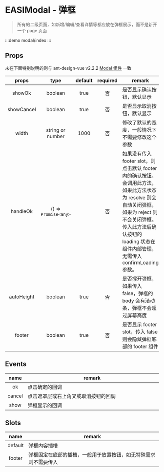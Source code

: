 # EASIModal - 弹框

> 所有的二级页面，如新增/编辑/查看详情等都应放在弹框展示，而不是新开一个 page 页面

:::demo
modal/index
:::

## Props

未在下面特别说明的则与 ant-design-vue v2.2.2 [Modal 组件](https://2x.antdv.com/components/modal-cn) 一致

|   props    |         type         | default | required | remark                                                                                                                                                                                                                             |
| :--------: | :------------------: | :-----: | :------: | ---------------------------------------------------------------------------------------------------------------------------------------------------------------------------------------------------------------------------------- |
|   showOk   |       boolean        |  true   |    否    | 是否显示确认按钮，默认显示                                                                                                                                                                                                         |
| showCancel |       boolean        |  true   |    否    | 是否显示取消按钮，默认显示                                                                                                                                                                                                         |
|   width    |   string or number   |  1000   |    否    | 修改了默认的宽度，一般情况下不需要修改这个参数                                                                                                                                                                                     |
|  handleOk  | () => `Promise<any>` |         |    否    | 如果没有传入 footer slot，则点击默认 footer 内的确认按钮，会调用此方法，如果此方法状态为 resolve 则会自动关闭弹框，如果为 reject 则不会关闭弹框。传入此方法后确认按钮的 loading 状态在组件内部管理，无需传入 confirmLoading 参数。 |
| autoHeight |       boolean        |  true   |    否    | 是否撑开弹框，如果传入 false，弹框的 body 会有滚动条，弹框不会超过屏幕高度                                                                                                                                                         |
|   footer   |       boolean        |  true   |    否    | 是否显示 footer slot，传入 false 则会隐藏弹框底部的 footer 组件                                                                                                                                                                    |

## Events

|  name  | remark                               |
| :----: | ------------------------------------ |
|   ok   | 点击确定的回调 <img width=1000/>     |
| cancel | 点击遮罩层或右上角叉或取消按钮的回调 |
|  show  | 弹框显示的回调                       |

## Slots

|  name   | remark                                                           |
| :-----: | ---------------------------------------------------------------- |
| default | 弹框内容插槽 <img width=1000/>                                   |
| footer  | 弹框固定在底部的插槽，一般用于放置按钮，如无特殊需求则不需要传入 |

